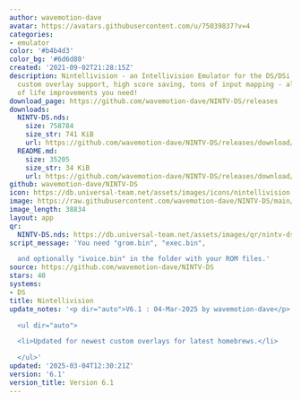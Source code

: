 ```yaml
---
author: wavemotion-dave
avatar: https://avatars.githubusercontent.com/u/75039837?v=4
categories:
- emulator
color: '#b4b4d3'
color_bg: '#6d6d80'
created: '2021-09-02T21:28:15Z'
description: Nintellivision - an Intellivision Emulator for the DS/DSi. High compatibility,
  custom overlay support, high score saving, tons of input mapping - all the quality
  of life improvements you need!
download_page: https://github.com/wavemotion-dave/NINTV-DS/releases
downloads:
  NINTV-DS.nds:
    size: 758784
    size_str: 741 KiB
    url: https://github.com/wavemotion-dave/NINTV-DS/releases/download/6.1/NINTV-DS.nds
  README.md:
    size: 35205
    size_str: 34 KiB
    url: https://github.com/wavemotion-dave/NINTV-DS/releases/download/6.1/README.md
github: wavemotion-dave/NINTV-DS
icon: https://db.universal-team.net/assets/images/icons/nintellivision.png
image: https://raw.githubusercontent.com/wavemotion-dave/NINTV-DS/main/arm9/gfx/bgTop.png
image_length: 38834
layout: app
qr:
  NINTV-DS.nds: https://db.universal-team.net/assets/images/qr/nintv-ds-nds.png
script_message: 'You need "grom.bin", "exec.bin",

  and optionally "ivoice.bin" in the folder with your ROM files.'
source: https://github.com/wavemotion-dave/NINTV-DS
stars: 40
systems:
- DS
title: Nintellivision
update_notes: '<p dir="auto">V6.1 : 04-Mar-2025 by wavemotion-dave</p>

  <ul dir="auto">

  <li>Updated for newest custom overlays for latest homebrews.</li>

  </ul>'
updated: '2025-03-04T12:30:21Z'
version: '6.1'
version_title: Version 6.1
---
```

